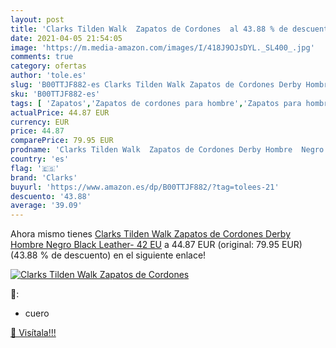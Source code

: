 ```yaml
---
layout: post
title: 'Clarks Tilden Walk  Zapatos de Cordones  al 43.88 % de descuento'
date: 2021-04-05 21:54:05
image: 'https://m.media-amazon.com/images/I/418J9OJsDYL._SL400_.jpg'
comments: true
category: ofertas
author: 'tole.es'
slug: 'B00TTJF882-es Clarks Tilden Walk Zapatos de Cordones Derby Hombre Negro...'
sku: 'B00TTJF882-es'
tags: [ 'Zapatos','Zapatos de cordones para hombre','Zapatos para hombre','Zapatos y complementos','clarks','zapatos', ]
actualPrice: 44.87 EUR
currency: EUR
price: 44.87
comparePrice: 79.95 EUR
prodname: 'Clarks Tilden Walk  Zapatos de Cordones Derby Hombre  Negro  Black Leather-   42 EU'
country: 'es'
flag: '🇪🇸'
brand: 'Clarks'
buyurl: 'https://www.amazon.es/dp/B00TTJF882/?tag=tolees-21'
descuento: '43.88'
average: '39.09'
---
```


Ahora mismo tienes [Clarks Tilden Walk  Zapatos de Cordones Derby Hombre  Negro  Black Leather-   42 EU](https://www.amazon.es/dp/B00TTJF882/?tag=tolees-21) a 44.87 EUR (original: 79.95 EUR) (43.88 %  de descuento) en el siguiente enlace!

[![Clarks Tilden Walk  Zapatos de Cordones ](https://m.media-amazon.com/images/I/418J9OJsDYL._SL400_.jpg)](https://www.amazon.es/dp/B00TTJF882/?tag=tolees-21)

🔎:

- cuero

[🛒 Visítala!!!](https://www.amazon.es/dp/B00TTJF882/?tag=tolees-21)
